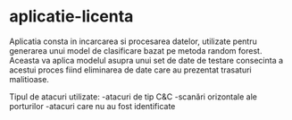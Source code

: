 # aplicatie-licenta
 Aplicatia consta in incarcarea si procesarea datelor, utilizate pentru generarea unui model de clasificare bazat pe metoda random forest.
 Aceasta va aplica modelul asupra unui set de date de testare consecinta a acestui proces fiind eliminarea de date care au prezentat trasaturi malitioase.

 Tipul de atacuri utilizate:
 -atacuri de tip C&C
 -scanări orizontale ale porturilor
 -atacuri care nu au fost identificate
